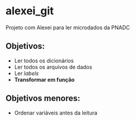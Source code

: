 # alexei_git
Projeto com Alexei para ler microdados da PNADC

## Objetivos:
* Ler todos os dicionários
* Ler todos os arquivos de dados
* Ler *labels*
* **Transformar em função**

## Objetivos menores:
* Ordenar variáveis antes da leitura

